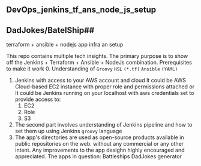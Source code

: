 ## DevOps_jenkins_tf_ans_node_js_setup ##
## DadJokes/BatelShip##
terraform + ansible + nodejs app infra an setup

This repo contains multiple tech insights. 
The primary purpose is to show off the Jenkins + Terraform + Ansible + NodeJs combination. 
Prerequisites to make it work
0. Understanding of 
  `Groovy`
  `HSL` `(*.tf)`
  `Ansible` `(YAML)`
  
1. Jenkins with access to your AWS account and cloud
   It could be AWS Cloud-based EC2 instance with proper role and permissions attached
     or
   It could be Jenkins running on your localhost with aws credentials set to provide access to:
     1. EC2
     2. Role
     3. S3
2. The second part involves understanding of Jenkins pipeline and how to set them up using Jenkins `groovy` language
3. The app's directories are used as open-source products available in public repositories on the web. without any commercial or any other intent. Any improvements to the app desighn highly encouraged and appreciated.
     The apps in question:
         Battleships
         DadJokes generator 
